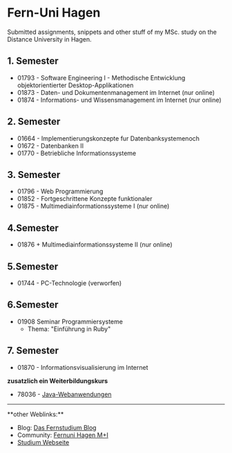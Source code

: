 # Fern-Uni Hagen
Submitted assignments, snippets and other stuff of my MSc. study on the Distance University in Hagen.

## 1. Semester
+ 01793 - Software Engineering I - Methodische Entwicklung objektorientierter Desktop-Applikationen 
+ 01873 - Daten- und Dokumentenmanagement im Internet (nur online)
+ 01874 - Informations- und Wissensmanagement im Internet (nur online)


## 2. Semester
+ 01664 - Implementierungskonzepte fur Datenbanksystemenoch
+ 01672 - Datenbanken II
+ 01770 - Betriebliche Informationssysteme

## 3. Semester
+ 01796 - Web Programmierung
+ 01852 - Fortgeschrittene Konzepte funktionaler
+ 01875 - Multimediainformationssysteme I (nur online)

## 4.Semester
+ 01876 + Multimediainformationssysteme II (nur online)

## 5.Semester
+ 01744 - PC-Technologie (verworfen)

## 6.Semester
+ 01908 Seminar Programmiersysteme
  + Thema: "Einführung in Ruby"


## 7. Semester

- 01870 - Informationsvisualisierung im Internet

**zusatzlich ein Weiterbildungskurs**
+ 78036 - [Java-Webanwendungen](http://www.isdb.fernuni-hagen.de/weiterbildung/index.php/informatik-kurse/java-webanwendungen)

<hr>
**other Weblinks:**

+ Blog: [Das Fernstudium Blog](https://dasfernstudium.blogspot.de)
+ Community: [Fernuni Hagen M+I](https://plus.google.com/communities/101235634393003623262)
+ [Studium Webseite](http://www.stud.fernuni-hagen.de/q8950210/)
